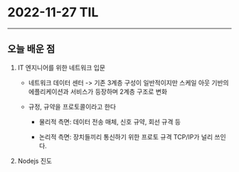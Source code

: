 # 2022-11-27 TIL

---

## 오늘 배운 점

1. IT 엔지니어를 위한 네트워크 입문
    - 네트워크 데이터 센터 -> 기존 3계층 구성이 일반적이지만 스케일 아웃 기반의 에플리케이션과 서비스가 등장하며 2계층 구조로 변화

    - 규정, 규약을 프로토콜이라고 한다
        - 물리적 측면: 데이터 전송 매체, 신호 규약, 회선 규격 등

        - 논리적 측면: 장치들끼리 통신하기 위한 프로토 규격 TCP/IP가 널리 쓰인다.

2. Nodejs 진도